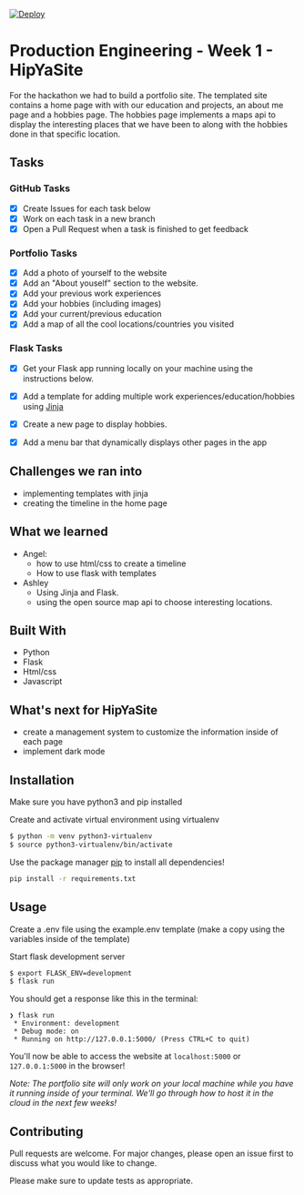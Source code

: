 [![Deploy](https://github.com/AshleyBilbrey/project-22-sum-23-hipyasite-ashley-angel/actions/workflows/deploy.yml/badge.svg)](https://github.com/AshleyBilbrey/project-22-sum-23-hipyasite-ashley-angel/actions/workflows/deploy.yml)

# Production Engineering - Week 1 - HipYaSite

For the hackathon we had to build a portfolio site. The templated site contains a home page with with our education and projects, an about me page and a hobbies page. The hobbies page implements a maps api to display the interesting places that we have been to along with the hobbies done in that specific location. 

## Tasks

### GitHub Tasks
- [x] Create Issues for each task below
- [x] Work on each task in a new branch
- [x] Open a Pull Request when a task is finished to get feedback

### Portfolio Tasks
- [x] Add a photo of yourself to the website
- [x] Add an "About youself" section to the website.
- [x] Add your previous work experiences
- [x] Add your hobbies (including images)
- [x] Add your current/previous education
- [x] Add a map of all the cool locations/countries you visited

### Flask Tasks
- [x] Get your Flask app running locally on your machine using the instructions below.
- [x] Add a template for adding multiple work experiences/education/hobbies using [Jinja](https://jinja.palletsprojects.com/en/3.0.x/api/#basics)
- [x] Create a new page to display hobbies.
- [x] Add a menu bar that dynamically displays other pages in the app


## Challenges we ran into 
  - implementing templates with jinja 
  - creating the timeline in the home page

## What we learned 
- Angel:
  - how to use html/css to create a timeline
  - How to use flask with templates
- Ashley 
  - Using Jinja  and Flask. 
  - using the open source map api to choose interesting locations.


## Built With
- Python 
- Flask
- Html/css
- Javascript


## What's next for HipYaSite
- create a management system to customize the information inside of each page
- implement dark mode

## Installation

Make sure you have python3 and pip installed

Create and activate virtual environment using virtualenv
```bash
$ python -m venv python3-virtualenv
$ source python3-virtualenv/bin/activate
```

Use the package manager [pip](https://pip.pypa.io/en/stable/) to install all dependencies!

```bash
pip install -r requirements.txt
```

## Usage

Create a .env file using the example.env template (make a copy using the variables inside of the template)

Start flask development server
```bash
$ export FLASK_ENV=development
$ flask run
```

You should get a response like this in the terminal:
```
❯ flask run
 * Environment: development
 * Debug mode: on
 * Running on http://127.0.0.1:5000/ (Press CTRL+C to quit)
```

You'll now be able to access the website at `localhost:5000` or `127.0.0.1:5000` in the browser! 

*Note: The portfolio site will only work on your local machine while you have it running inside of your terminal. We'll go through how to host it in the cloud in the next few weeks!* 






## Contributing

Pull requests are welcome. For major changes, please open an issue first to discuss what you would like to change.

Please make sure to update tests as appropriate.
